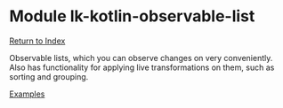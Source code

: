 # Module lk-kotlin-observable-list

[Return to Index](../)

Observable lists, which you can observe changes on very conveniently.  Also has functionality for applying live transformations on them, such as sorting and grouping.

[Examples](https://github.com/lightningkite/lk-kotlin/tree/master/lk-kotlin-observable-list/src/test/kotlin/lk/kotlin/observable/list/example)